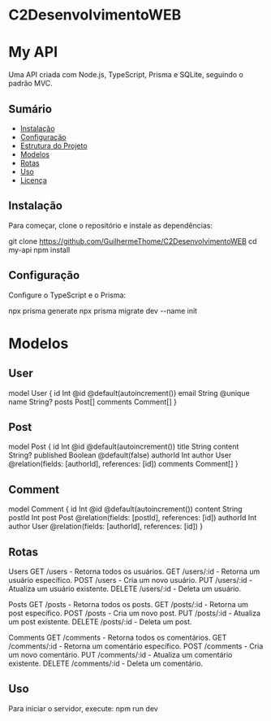 # C2DesenvolvimentoWEB
# My API

Uma API criada com Node.js, TypeScript, Prisma e SQLite, seguindo o padrão MVC.

## Sumário

- [Instalação](#instalação)
- [Configuração](#configuração)
- [Estrutura do Projeto](#estrutura-do-projeto)
- [Modelos](#modelos)
- [Rotas](#rotas)
- [Uso](#uso)
- [Licença](#licença)

  
## Instalação
Para começar, clone o repositório e instale as dependências:

git clone https://github.com/GuilhermeThome/C2DesenvolvimentoWEB
cd my-api
npm install


## Configuração

Configure o TypeScript e o Prisma:

npx prisma generate
npx prisma migrate dev --name init


# Modelos

## User

model User {
  id        Int      @id @default(autoincrement())
  email     String   @unique
  name      String?
  posts     Post[]
  comments  Comment[]
}

## Post

model Post {
  id          Int       @id @default(autoincrement())
  title       String
  content     String?
  published   Boolean   @default(false)
  authorId    Int
  author      User      @relation(fields: [authorId], references: [id])
  comments    Comment[]
}

## Comment

model Comment {
  id        Int     @id @default(autoincrement())
  content   String
  postId    Int
  post      Post    @relation(fields: [postId], references: [id])
  authorId  Int
  author    User    @relation(fields: [authorId], references: [id])
}

## Rotas 

Users
GET /users - Retorna todos os usuários.
GET /users/:id - Retorna um usuário específico.
POST /users - Cria um novo usuário.
PUT /users/:id - Atualiza um usuário existente.
DELETE /users/:id - Deleta um usuário.

Posts
GET /posts - Retorna todos os posts.
GET /posts/:id - Retorna um post específico.
POST /posts - Cria um novo post.
PUT /posts/:id - Atualiza um post existente.
DELETE /posts/:id - Deleta um post.

Comments
GET /comments - Retorna todos os comentários.
GET /comments/:id - Retorna um comentário específico.
POST /comments - Cria um novo comentário.
PUT /comments/:id - Atualiza um comentário existente.
DELETE /comments/:id - Deleta um comentário.


## Uso
Para iniciar o servidor, execute:
npm run dev


